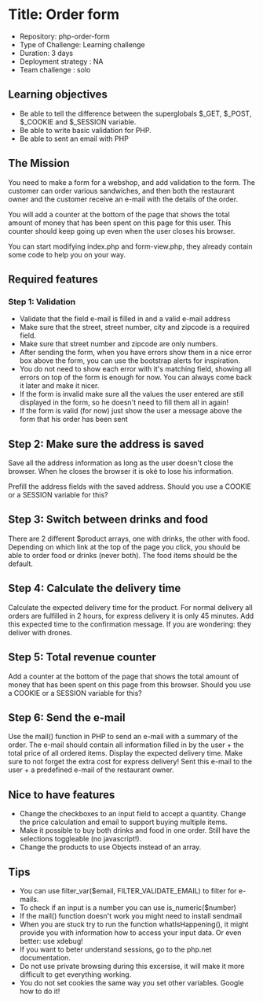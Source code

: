 # Title: Order form
* Repository: php-order-form
* Type of Challenge: Learning challenge
* Duration: 3 days
* Deployment strategy : NA
* Team challenge : solo
## Learning objectives
* Be able to tell the difference between the superglobals $_GET, $_POST, $_COOKIE and $_SESSION variable.
* Be able to write basic validation for PHP.
* Be able to sent an email with PHP
## The Mission
You need to make a form for a webshop, and add validation to the form. The customer can order various sandwiches, and then both the restaurant owner and the customer receive an e-mail with the details of the order.

You will add a counter at the bottom of the page that shows the total amount of money that has been spent on this page for this user. This counter should keep going up even when the user closes his browser.

You can start modifying index.php and form-view.php, they already contain some code to help you on your way.

## Required features
### Step 1: Validation
* Validate that the field e-mail is filled in and a valid e-mail address
* Make sure that the street, street number, city and zipcode is a required field.
* Make sure that street number and zipcode are only numbers.
* After sending the form, when you have errors show them in a nice error box above the form, you can use the bootstrap alerts for inspiration.
* You do not need to show each error with it's matching field, showing all errors on top of the form is enough for now. You can always come back it later and make it nicer.
* If the form is invalid make sure all the values the user entered are still displayed in the form, so he doesn't need to fill them all in again!
* If the form is valid (for now) just show the user a message above the form that his order has been sent
## Step 2: Make sure the address is saved
Save all the address information as long as the user doesn't close the browser. When he closes the browser it is oké to lose his information.

Prefill the address fields with the saved address. Should you use a COOKIE or a SESSION variable for this?

## Step 3: Switch between drinks and food
There are 2 different $product arrays, one with drinks, the other with food. Depending on which link at the top of the page you click, you should be able to order food or drinks (never both). The food items should be the default.

## Step 4: Calculate the delivery time
Calculate the expected delivery time for the product. For normal delivery all orders are fulfilled in 2 hours, for express delivery it is only 45 minutes. Add this expected time to the confirmation message. If you are wondering: they deliver with drones.

## Step 5: Total revenue counter
Add a counter at the bottom of the page that shows the total amount of money that has been spent on this page from this browser. Should you use a COOKIE or a SESSION variable for this?

## Step 6: Send the e-mail
Use the mail() function in PHP to send an e-mail with a summary of the order. The e-mail should contain all information filled in by the user + the total price of all ordered items. Display the expected delivery time. Make sure to not forget the extra cost for express delivery! Sent this e-mail to the user + a predefined e-mail of the restaurant owner.

## Nice to have features
* Change the checkboxes to an input field to accept a quantity. Change the price calculation and email to support buying multiple items.
* Make it possible to buy both drinks and food in one order. Still have the selections toggleable (no javascript!).
* Change the products to use Objects instead of an array.
## Tips
* You can use filter_var($email, FILTER_VALIDATE_EMAIL) to filter for e-mails.
* To check if an input is a number you can use is_numeric($number)
* If the mail() function doesn't work you might need to install sendmail
* When you are stuck try to run the function whatIsHappening(), it might provide you with information how to access your input data. Or even better: use xdebug!
* If you want to beter understand sessions, go to the php.net documentation.
* Do not use private browsing during this excersise, it will make it more difficult to get everything working.
* You do not set cookies the same way you set other variables. Google how to do it!
